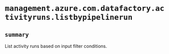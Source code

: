 # `management.azure.com.datafactory.activityruns.listbypipelinerun`

## `summary`
List activity runs based on input filter conditions.



